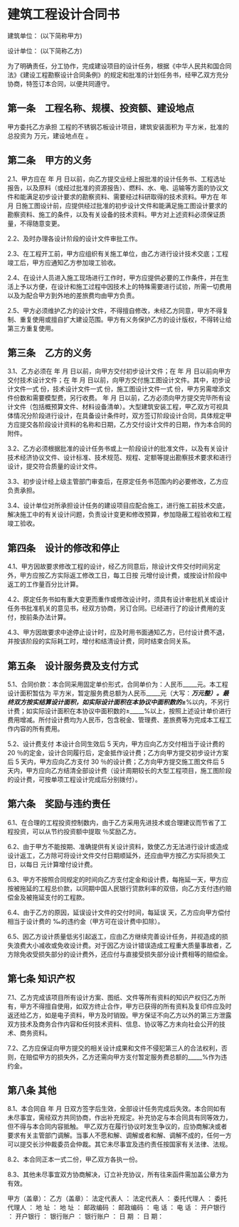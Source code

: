 # 建筑工程设计合同书
建筑单位：                           (以下简称甲方)
 
设计单位：                           (以下简称乙方)

为了明确责任，分工协作，完成建设项目的设计任务，根据《中华人民共和国合同法》《建设工程勘察设计合同条例》的规定和批准的计划任务书，经甲乙双方充分协商，特签订本合同，以便共同遵守。
## 第一条　工程名称、规模、投资额、建设地点
甲方委托乙方承担              工程的不锈钢芯板设计项目，建筑安装面积为       平方米，批准的总投资为       万元，建设地点在                                    。
## 第二条　甲方的义务
2.1、甲方应在    年    月     日以前，向乙方提交业经上报批准的设计任务书、工程选址报告，以及原料（或经过批准的资源报告）、燃料、水、电、运输等方面的协议文件和能满足初步设计要求的勘察资料、需要经过科研取得的技术资料。甲方在    年    月     日施工图设计前，应提供经过批准的初步设计文件和能满足施工图设计要求的勘察资料、施工的条件，以及有关设备的技术资料。甲方对上述资料必须保证质量，不得随意变更。

2.2、及时办理各设计阶段的设计文件审批工作。

2.3、在工程开工前，甲方应组织有关施工单位，由乙方进行设计技术交底；工程竣工后，甲方应通知乙方参加竣工验收。

2.4、在设计人员进入施工现场进行工作时，甲方应提供必要的工作条件，并在生活上予以方便，在设计和施工过程中因技术上的特殊需要进行试验，所需一切费用以及为配合甲方到外地的差旅费均由甲方负责。

2.5、甲方必须维护乙方的设计文件，不得擅自修改，未经乙方同意，甲方不得复制、重复使用或擅自扩大建设范围。甲方有义务保护乙方的设计版权，不得转让给第三方重复使用。

## 第三条　乙方的义务
3.1、乙方必须在     年     月     日以前，向甲方交付初步设计文件；在      年      月      日以前向甲方交付技术设计文件；在      年      月     日以前，向甲方交付施工图设计文件。其中，初步设计文件一式      份，技术设计文件一式      份，施工图设计文件一式      份，甲方另需增添文件份数和需要模型费，另行收费。      年      月      日以前，乙方必须向甲方提交完毕所有设计文件（包括概预算文件、材料设备清单）。大型建筑安装工程，甲乙双方可视具体情况分阶段进行设计，在具备设计条件时，双方签订阶段设计合同，具体规定甲方应提交各阶段设计资料的名称和日期，乙方交付设计文件的日期，作为本合同的附件。

3.2、乙方必须根据批准的设计任务书或上一阶段设计的批准文件，以及有关设计技术经济协议文件、设计标准、技术规范、规程、定额等提出勘察技术要求和进行设计，提交符合质量的设计文件。

3.3、初步设计经上级主管部门审查后，在原定任务书范围内的必要修改，乙方应负责承担。

3.4、设计单位对所承担设计任务的建设项目应配合施工，进行施工前技术交底，解决施工中的有关设计问题，负责设计变更和修改预算，参加隐蔽工程验收和工程竣工验收。

## 第四条　设计的修改和停止
4.1、甲方因故要求修改工程的设计，经乙方同意后，除设计文件交付时间另定外，甲方应按乙方实际返工修改工日，每工日按        元增付设计费，或按设计阶段中返工的工作量百分比计算。

4.2、原定任务书如有重大变更而重作或修改设计时，须具有设计审批机关或设计任务书批准机关的意见书，经双方协商，另订合同。已经进行了的设计费用的支付，按前条办法计算。

4.3、甲方因故要求中途停止设计时，应及时用书面通知乙方，已付设计费不退，并按该阶段的实际耗工时，增付和结清设计费，同时结束合同关系。

## 第五条　设计服务费及支付方式
5.1、合同价款：本合同采用固定单价形式，合同单价为：人民币_____元。本工程设计面积暂估为      平方米，暂定服务费总额为人民币_____元（大写：_____万元整）。最终双方按实结算设计面积，如实际设计面积在本协议中面积数的±_____%以内，不另行计费；如实际设计面积在本协议中面积数的±_____%以上，按照上述设计单价进行费用增减。所付设计费均为人民币，包含税金、管理费、差旅费等为完成本工程工作内容的所有费用。

5.2、设计费支付
本设计合同生效后  5  天内，甲方应向乙方交付相当于设计费的 20 ％的定金，设计合同履行后，定金抵作设计费；乙方向甲方提交初步设计方案后  5  天内，甲方应向乙方支付  30 ％的设计费；乙方向甲方提交施工图文件后   5   天内，甲方应向乙方结清全部设计费（设计周期较长的大型工程项目，施工图阶段的设计费，可按单项工程设计完成后分别拨付）。

## 第六条　奖励与违约责任
6.1、在合理的工程投资控制数内，由于乙方采用先进技术或合理建议而节省了工程投资，可以从节约投资额中提取        ％奖励乙方。

6.2、由于甲方不能按期、准确提供有关设计资料，致使乙方无法进行设计或造成设计返工，乙方除可将设计文件交付日期顺延外，还应由甲方按乙方实际损失工日，以每日        元计算增付设计费。

6.3、甲方不按照合同规定的时间向乙方支付定金和设计费，每拖延一天，甲方应按被拖延的工程总价款，以同期中国人民银行贷款利率的双倍，向乙方支付违约赔偿金及被拖延支付的工程款。

6.4、由于乙方的原因，延误设计文件的交付时间，每延误        天，乙方应向甲方偿付相当于设计费的        ‰的违约金（甲方可在设计费中扣除）。

6.5、因乙方设计质量低劣引起返工，应由乙方继续完善设计任务，并视造成的损失浪费大小减收或免收设计费。对于因乙方设计错误造成工程重大质量事故者，乙方除免收受损失部分的设计费外，还应付与直接受损失部分设计费相等的赔偿金。

## 第七条 知识产权
7.1、乙方完成该项目所有设计方案、图纸、文件等所有资料的知识产权归乙方所有，甲方不得擅自使用，如双方终止合作，甲方已获得的所有资料及复印件应及时返还给乙方，如是电子资料，甲方及时销毁。甲方保证不向乙方以外的第三方泄露双方技术及商务合作内容和任何技术资料、信息、协议等乙方未向社会公开的技术、商务资料。

7.2、乙方应保证向甲方提交的相关设计成果和文件不侵犯第三人的合法权利，否则，在赔偿甲方的损失外，乙方还需向甲方支付暂定服务费总额的_____%作为违约金。

## 第八条 其他
8.1、本合同自      年     月     日双方签字后生效，全部设计任务完成后失效。本合同如有未尽事宜，需经双方共同协商，作出补充规定。补充协定与本合同具有同等效力，但不得与本合同内容抵触。
甲乙双方在履行协议时发生争议的，应协商解决或者要求有关主管部门调解。当事人不愿和解、调解或者和解、调解不成的，任何一方可以提交长沙仲裁委员会仲裁。其它未尽事宜及违约责任按国家有关法律、法规。

8.2、本合同正本一式二份，甲乙双方各执一份。

8.3、其他未尽事宜双方协商解决，订立补充协议，所有往来函件需加盖公章方为有效。

甲方（盖章）：                   乙方（盖章）：
法定代表人 ：                   法定代表人 ：
委托代理人 ：                   委托代理人 ：
地    址   ：                   地    址   ：
邮政编码   ：                   邮政编码   ：
电    话   ：                   电    话   ：
开户银行   ：                   开户银行   ：
银行账户   ：                   银行账户   ：
日      期 ：                    日      期：
